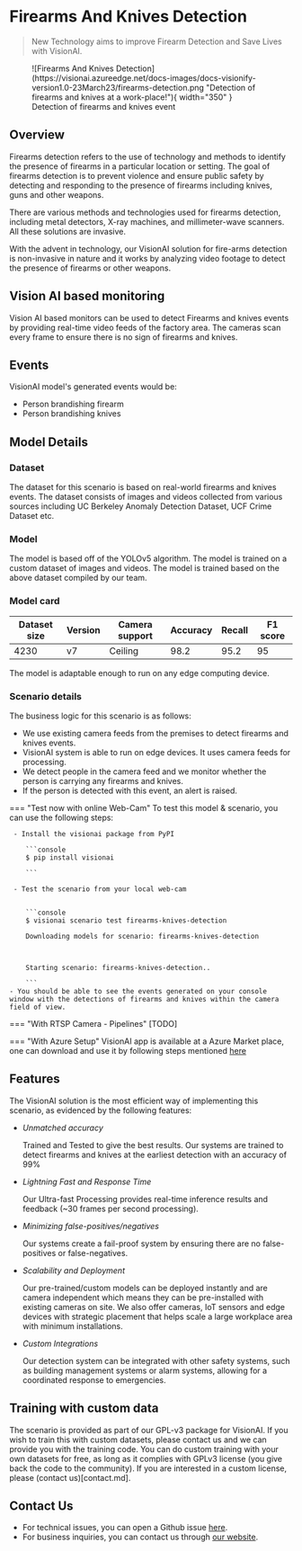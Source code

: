 # **Firearms And Knives Detection**

> New Technology aims to improve Firearm Detection and Save Lives with VisionAI.

<figure markdown>
  ![Firearms And Knives Detection](https://visionai.azureedge.net/docs-images/docs-visionify-version1.0-23March23/firearms-detection.png "Detection of firearms and knives at a work-place!"){ width="350" }
  <figcaption>Detection of firearms and knives event</figcaption>
</figure>

## Overview

Firearms detection refers to the use of technology and methods to identify the presence of firearms in a particular location or setting. The goal of firearms detection is to prevent violence and ensure public safety by detecting and responding to the presence of firearms including knives, guns and other weapons.

There are various methods and technologies used for firearms detection, including metal detectors, X-ray machines, and millimeter-wave scanners. All these solutions are invasive. 

With the advent in technology, our VisionAI solution for fire-arms detection is non-invasive in nature and it works by analyzing video footage to detect the presence of firearms or other weapons.

## Vision AI based monitoring

Vision AI based monitors can be used to detect Firearms and knives events by providing real-time video feeds of the factory area. The cameras scan every frame to ensure there is no sign of firearms and knives.


## Events

VisionAI model's generated events would be:

- Person brandishing firearm
- Person brandishing knives

## Model Details

### Dataset
The dataset for this scenario is based on real-world firearms and knives events.
The dataset consists of images and videos collected from various sources including UC Berkeley Anomaly Detection Dataset, UCF Crime Dataset etc.

### Model

The model is based off of the YOLOv5 algorithm. The model is trained on a custom dataset of images and videos. The model is trained based on the above dataset compiled by our team.

### Model card

<div class="table">
    <table class="fl-table">
        <thead>
        <tr><th>Dataset size</th>
            <th>Version</th>
            <th>Camera support</th>
            <th>Accuracy</th>
            <th>Recall</th>
            <th>F1 score</th>  
        </thead>
        <tbody>
        <tr>
            <td>4230</td>
            <td>v7</td>
            <td>Ceiling</td>
            <td>98.2</td>
            <td>95.2</td>
            <td>95</td>
        </tr>
        </tbody>
    </table>
</div>

The model is adaptable enough to run on any edge computing device.

### Scenario details

The business logic for this scenario is as follows:

- We use existing camera feeds from the premises to detect firearms and knives events.
- VisionAI system is able to run on edge devices. It uses camera feeds for processing.
- We detect people in the camera feed and we monitor whether the person is carrying any firearms and knives.
- If the person is detected with this event, an alert is raised.

=== "Test now with online Web-Cam"
     To test this model & scenario, you can use the following steps:
     
     - Install the visionai package from PyPI
     
        ```console
        $ pip install visionai
        
        ```
     
     - Test the scenario from your local web-cam
     

        ```console
        $ visionai scenario test firearms-knives-detection

        Downloading models for scenario: firearms-knives-detection

        

        Starting scenario: firearms-knives-detection..

        ```
    - You should be able to see the events generated on your console window with the detections of firearms and knives within the camera field of view.

=== "With RTSP Camera - Pipelines"
     [TODO]
 
=== "With Azure Setup"
     VisionAI app is available at a Azure Market place, one can download and use it by following steps mentioned [here](../reference/azure-managed-app.md)


## Features


The VisionAI solution is the most efficient way of implementing this scenario, as evidenced by the following features:

-  *Unmatched accuracy*

    Trained and Tested to give the best results. Our systems are trained to detect firearms and knives at the earliest detection with an accuracy of 99%

- *Lightning Fast and Response Time*

    Our Ultra-fast Processing provides real-time inference results and feedback (~30 frames per second processing). 

- *Minimizing false-positives/negatives*

    Our systems create a fail-proof system by ensuring there are no false-positives or false-negatives. 

- *Scalability and Deployment* 

    Our pre-trained/custom models can be deployed instantly and are camera independent which means they can be pre-installed with existing cameras on site. We also offer cameras, IoT sensors and edge devices with strategic placement that helps scale a large workplace area with minimum installations. 

- *Custom Integrations*

    Our detection system can be integrated with other safety systems, such as building management systems or alarm systems, allowing for a coordinated response to emergencies.

## Training with custom data

The scenario is provided as part of our GPL-v3 package for VisionAI. If you wish to train this with custom datasets, please contact us and we can provide you with the training code. You can do custom training with your own datasets for free, as long as it complies with GPLv3 license (you give back the code to the community). If you are interested in a custom license, please (contact us)[contact.md].


## Contact Us

- For technical issues, you can open a Github issue [here](https://github.com/visionify/visionai).
- For business inquiries, you can contact us through [our website](https://visionify.ai/contact-us/).